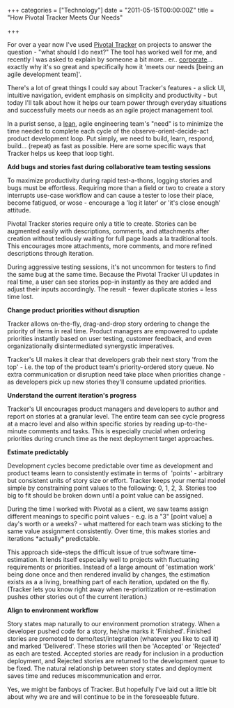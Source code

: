 +++
categories = ["Technology"]
date = "2011-05-15T00:00:00Z"
title = "How Pivotal Tracker Meets Our Needs"

+++

<p>For over a year now I've used&nbsp;<a href="http://pivotaltracker.com">Pivotal Tracker</a>&nbsp;on projects to answer the question - "what should I do next?" The tool has worked well for me, and recently I was asked to explain by someone a bit more.. er.. <a href="http://www.dack.com/web/bullshit.html">corporate</a>... exactly why it's so great and specifically how it 'meets our needs [being an agile development team]'.</p>
<p>There's a lot of great things I could say about Tracker's features - a slick UI, intuitive navigation, evident emphasis on simplicity and productivity - but today I'll talk about how it helps our team power through everyday situations and successfully meets our needs as an agile project management tool.</p>
<p>In a purist sense, a&nbsp;<a href="http://www.slideshare.net/venturehacks/the-lean-startup-2">lean</a>,&nbsp;agile engineering team's "need" is to minimize the time needed to complete each cycle of the&nbsp;observe-orient-decide-act product development loop. Put simply, we need to build, learn, respond, build... (repeat) as fast as possible. Here are some specific ways that Tracker helps us keep that loop tight.</p>
<p><strong>Add bugs and stories fast during collaborative team testing sessions</strong></p>
<div>
<div>To maximize productivity during rapid test-a-thons, logging stories and bugs must be effortless. Requiring more than a field or two to create a story interrupts use-case workflow and can cause a tester to lose their place, become fatigued, or wose - encourage a 'log it later' or 'it's close enough' attitude.</div>
<p />
<div>Pivotal Tracker stories require only a title to create. Stories can be augmented easily with descriptions, comments, and attachments after creation without tediously waiting for full page loads a la traditional tools. This encourages more attachments, more comments, and more refined descriptions through iteration.</div>
<p />
<div>During aggressive testing sessions, it's not uncommon for testers to find the same bug at the same time. Because the Pivotal Tracker UI updates in real time, a user can see stories pop-in instantly as they are added and adjust their inputs accordingly. The result - fewer duplicate stories = less time lost.</div>
<p />
<div><strong>Change product priorities without disruption</strong></div>
<p />
<div>Tracker allows on-the-fly, drag-and-drop story ordering to change the priority of items in real time. Product managers are empowered to update priorities instantly based on user testing, customer feedback, and even organizationally disintermediated synergystic imperatives.</div>
<p />
<div>Tracker's UI makes it clear that developers grab their next story 'from the top' - i.e. the top of the product team's priority-ordered story queue. No extra communication or disruption need take place when priorities change - as developers pick up new stories they'll consume updated priorities.</div>
<p />
<div><strong>Understand the current iteration's progress</strong></div>
<p />
<div>Tracker's UI encourages product managers and developers to author and report on stories at a granular level. The entire team can see cycle progress at a macro level and also within specific stories by reading up-to-the-minute comments and tasks. This is especially crucial when ordering priorities during crunch time as the next deployment target approaches.</div>
<p />
<div><strong>Estimate predictably</strong></div>
<p />
<div>Development cycles become predictable over time as development and product teams learn to consistently estimate in terms of &nbsp;'points' - arbitrary but consistent units of story size or effort. Tracker keeps your mental model simple by constraining point values to the following: 0, 1, 2, 3. Stories too big to fit should be broken down until a point value can be assigned.</div>
<p />
<div>During the time I worked with Pivotal as a client, we saw teams assign different meanings to specific point values - e.g. is a "3" [point value] a day's worth or a weeks? - what mattered for each team was sticking to the same value assignment consistently.&nbsp;Over time, this makes stories and iterations *actually* predictable.</div>
<p />
<div>This approach side-steps the difficult issue of true software time-estimation. It lends itself especially well to projects with fluctuating requirements or priorities. Instead of a large amount of 'estimation work' being done once and then rendered invalid by changes, the estimation exists as a a living, breathing part of each iteration, updated on the fly. (Tracker lets you know right away when re-prioritization or re-estimation pushes other stories out of the current iteration.)</div>
<p />
<div><strong>Align to environment workflow</strong></div>
<p />
<div>Story states map naturally to our environment promotion strategy. When a developer pushed code for a story, he/she marks it 'Finished'. Finished stories are promoted to demo/test/integration (whatever you like to call it) and marked 'Delivered'. These stories will then be 'Accepted' or 'Rejected' as each are tested. Accepted stories are ready for inclusion in a production deployment, and Rejected stories are returned to the development queue to be fixed. The natural relationship between story states and deployment saves time and reduces miscommunication and error.</div>
<p />
</div>
<p>Yes, we might be fanboys of Tracker. But hopefully I've laid out a little bit about why we are and will continue to be in the foreseeable future.</p>
